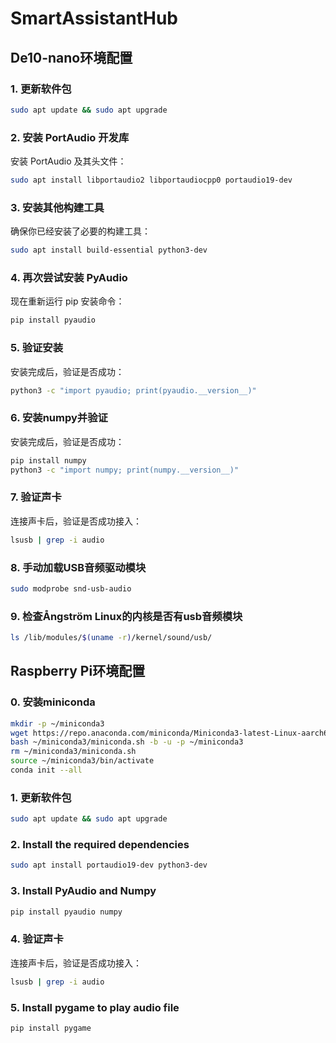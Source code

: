 # SmartAssistantHub
## De10-nano环境配置
### 1. 更新软件包
```bash
sudo apt update && sudo apt upgrade
```

### 2. 安装 PortAudio 开发库
安装 PortAudio 及其头文件：
```bash
sudo apt install libportaudio2 libportaudiocpp0 portaudio19-dev
```

### 3. 安装其他构建工具
确保你已经安装了必要的构建工具：
```bash
sudo apt install build-essential python3-dev
```

### 4. 再次尝试安装 PyAudio
现在重新运行 pip 安装命令：
```bash
pip install pyaudio
```

### 5. 验证安装
安装完成后，验证是否成功：
```bash
python3 -c "import pyaudio; print(pyaudio.__version__)"
```

### 6. 安装numpy并验证
安装完成后，验证是否成功：
```bash
pip install numpy
python3 -c "import numpy; print(numpy.__version__)"
```

### 7. 验证声卡
连接声卡后，验证是否成功接入：
```bash
lsusb | grep -i audio
```

### 8. 手动加载USB音频驱动模块
```bash
sudo modprobe snd-usb-audio
```

### 9. 检查Ångström Linux的内核是否有usb音频模块
```bash
ls /lib/modules/$(uname -r)/kernel/sound/usb/
```

## Raspberry Pi环境配置
### 0. 安装miniconda
```bash
mkdir -p ~/miniconda3
wget https://repo.anaconda.com/miniconda/Miniconda3-latest-Linux-aarch64.sh -O ~/miniconda3/miniconda.sh
bash ~/miniconda3/miniconda.sh -b -u -p ~/miniconda3
rm ~/miniconda3/miniconda.sh
source ~/miniconda3/bin/activate
conda init --all
```
### 1. 更新软件包
```bash
sudo apt update && sudo apt upgrade
```
### 2. Install the required dependencies
```bash
sudo apt install portaudio19-dev python3-dev
```
### 3. Install PyAudio and Numpy
```bash
pip install pyaudio numpy
```
### 4. 验证声卡
连接声卡后，验证是否成功接入：
```bash
lsusb | grep -i audio
```
### 5. Install pygame to play audio file
```bash
pip install pygame
```